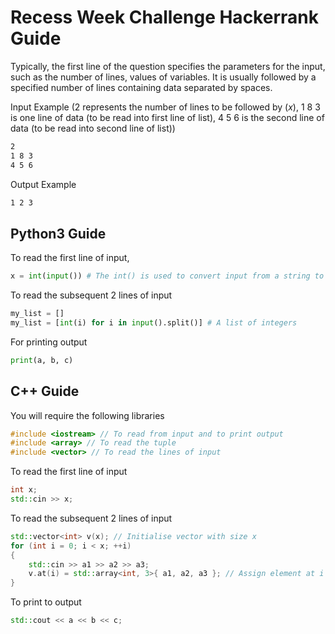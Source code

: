 # Recess Week Challenge Hackerrank Guide

Typically, the first line of the question specifies the parameters for the input, such as the number of lines, values of variables. It is usually followed by a specified number of lines containing data separated by spaces.

Input Example (2 represents the number of lines to be followed by $(x)$, 1 8 3 is one line of data (to be read into first line of list), 4 5 6 is the second line of data (to be read into second line of list))
```bash
2
1 8 3
4 5 6
```

Output Example
```bash
1 2 3
```

## Python3 Guide

To read the first line of input,

```python
x = int(input()) # The int() is used to convert input from a string to integer
```

To read the subsequent 2 lines of input
```python
my_list = []
my_list = [int(i) for i in input().split()] # A list of integers
```

For printing output
```python
print(a, b, c)
```

## C++ Guide

You will require the following libraries

```c++
#include <iostream> // To read from input and to print output
#include <array> // To read the tuple
#include <vector> // To read the lines of input
```

To read the first line of input

```c++
int x;
std::cin >> x;
```

To read the subsequent 2 lines of input
```c++
std::vector<int> v(x); // Initialise vector with size x
for (int i = 0; i < x; ++i)
{
    std::cin >> a1 >> a2 >> a3;
    v.at(i) = std::array<int, 3>{ a1, a2, a3 }; // Assign element at i index of vector to array of inputs
}
```

To print to output

```c++
std::cout << a << b << c;
```